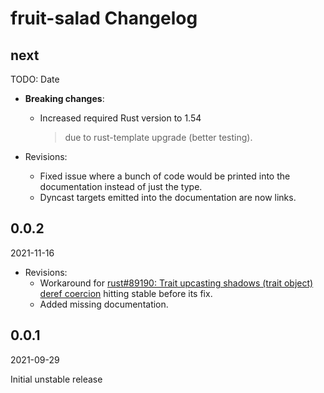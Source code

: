 # fruit-salad Changelog

<!-- markdownlint-disable no-trailing-punctuation -->

## next

TODO: Date

- **Breaking changes**:
  - Increased required Rust version to 1.54
    > due to rust-template upgrade (better testing).

- Revisions:
  - Fixed issue where a bunch of code would be printed into the documentation instead of just the type.
  - Dyncast targets emitted into the documentation are now links.

## 0.0.2

2021-11-16

- Revisions:
  - Workaround for [rust#89190: Trait upcasting shadows (trait object) deref coercion](https://github.com/rust-lang/rust/issues/89190) hitting stable before its fix.
  - Added missing documentation.

## 0.0.1

2021-09-29

Initial unstable release
